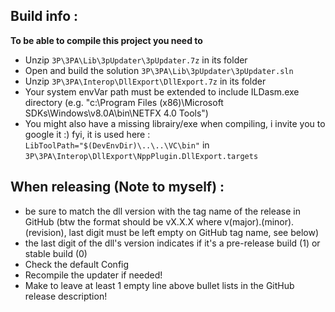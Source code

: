 ## Build info : ##

**To be able to compile this project you need to**

- Unzip `3P\3PA\Lib\3pUpdater\3pUpdater.7z` in its folder
- Open and build the solution `3P\3PA\Lib\3pUpdater\3pUpdater.sln`
- Unzip `3P\3PA\Interop\DllExport\DllExport.7z` in its folder
- Your system envVar path must be extended to include ILDasm.exe directory (e.g. "c:\Program Files (x86)\Microsoft SDKs\Windows\v8.0A\bin\NETFX 4.0 Tools")
- You might also have a missing librairy/exe when compiling, i invite you to google it :) fyi, it is used here : `LibToolPath="$(DevEnvDir)\..\..\VC\bin"` in `3P\3PA\Interop\DllExport\NppPlugin.DllExport.targets`


## When releasing (Note to myself) : ##

- be sure to match the dll version with the tag name of the release in GitHub (btw the format should be vX.X.X where v(major).(minor).(revision), last digit must be left empty on GitHub tag name, see below)
- the last digit of the dll's version indicates if it's a pre-release build (1) or stable build (0)
- Check the default Config
- Recompile the updater if needed!
- Make to leave at least 1 empty line above bullet lists in the GitHub release description!
